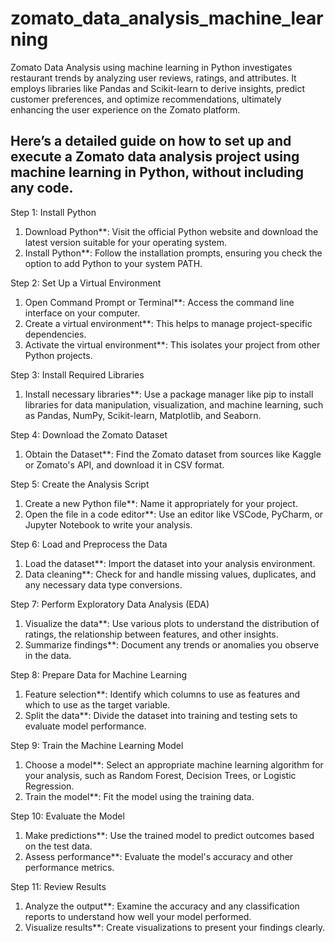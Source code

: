 # zomato_data_analysis_machine_learning
Zomato Data Analysis using machine learning in Python investigates restaurant trends by analyzing user reviews, ratings, and attributes. It employs libraries like Pandas and Scikit-learn to derive insights, predict customer preferences, and optimize recommendations, ultimately enhancing the user experience on the Zomato platform.



## Here’s a detailed guide on how to set up and execute a Zomato data analysis project using machine learning in Python, without including any code.

Step 1: Install Python

1. Download Python**: Visit the official Python website and download the latest version suitable for your operating system.
2. Install Python**: Follow the installation prompts, ensuring you check the option to add Python to your system PATH.

Step 2: Set Up a Virtual Environment

1. Open Command Prompt or Terminal**: Access the command line interface on your computer.
2. Create a virtual environment**: This helps to manage project-specific dependencies.
3. Activate the virtual environment**: This isolates your project from other Python projects.

Step 3: Install Required Libraries

1. Install necessary libraries**: Use a package manager like pip to install libraries for data manipulation, visualization, and machine learning, such as Pandas, NumPy, Scikit-learn, Matplotlib, and Seaborn.

Step 4: Download the Zomato Dataset

1. Obtain the Dataset**: Find the Zomato dataset from sources like Kaggle or Zomato's API, and download it in CSV format.

Step 5: Create the Analysis Script

1. Create a new Python file**: Name it appropriately for your project.
2. Open the file in a code editor**: Use an editor like VSCode, PyCharm, or Jupyter Notebook to write your analysis.

Step 6: Load and Preprocess the Data

1. Load the dataset**: Import the dataset into your analysis environment.
2. Data cleaning**: Check for and handle missing values, duplicates, and any necessary data type conversions.

Step 7: Perform Exploratory Data Analysis (EDA)

1. Visualize the data**: Use various plots to understand the distribution of ratings, the relationship between features, and other insights.
2. Summarize findings**: Document any trends or anomalies you observe in the data.

Step 8: Prepare Data for Machine Learning

1. Feature selection**: Identify which columns to use as features and which to use as the target variable.
2. Split the data**: Divide the dataset into training and testing sets to evaluate model performance.

Step 9: Train the Machine Learning Model

1. Choose a model**: Select an appropriate machine learning algorithm for your analysis, such as Random Forest, Decision Trees, or Logistic Regression.
2. Train the model**: Fit the model using the training data.

Step 10: Evaluate the Model

1. Make predictions**: Use the trained model to predict outcomes based on the test data.
2. Assess performance**: Evaluate the model's accuracy and other performance metrics.

Step 11: Review Results

1. Analyze the output**: Examine the accuracy and any classification reports to understand how well your model performed.
2. Visualize results**: Create visualizations to present your findings clearly.

